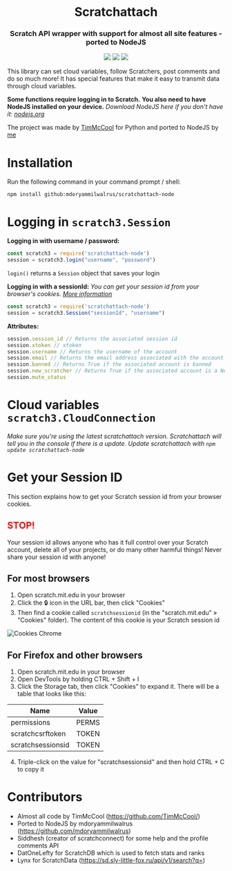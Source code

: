 <div align="center">

<h1>Scratchattach</h1>

<h3>Scratch API wrapper with support for almost all site features - ported to NodeJS</h3>
 
<a alt="Made with NodeJS"><img src="https://img.shields.io/badge/Made%20with-Node.JS-6DA55F?style=for-the-badge&logo=node.js&logoColor=white"></a> 
<a href="https://github.com/mdoryammilwalrus/scratchattach-node/issues/" alt="GitHub issues"><img src="https://img.shields.io/github/issues/mdoryammilwalrus/scratchattach-node?style=for-the-badge"></a>
<a href="https://github.com/mdoryammilwalrus/scratchattach-node/graphs/contributors/" alt=""><img src="https://img.shields.io/github/contributors/mdoryammilwalrus/scratchattach-node?style=for-the-badge"></a>

</div>

This library can set cloud variables, follow Scratchers, post comments and do so much more! It has special features that make it easy to transmit data through cloud variables.

**Some functions require logging in to Scratch.**
**You also need to have NodeJS installed on your device.**
*Download NodeJS here if you don't have it: [nodejs.org](https://nodejs.org)*

The project was made by [TimMcCool](https://github.com/TimMcCool) for Python and ported to NodeJS by [me](https://github.com/mdoryammilwalrus)

# Installation

Run the following command in your command prompt / shell:
```
npm install github:mdoryammilwalrus/scratchattach-node
```

# Logging in  `scratch3.Session`

**Logging in with username / password:**

```js
const scratch3 = require('scratchattach-node')
session = scratch3.login("username", "password")
```

`login()` returns a `Session` object that saves your login

**Logging in with a sessionId:**
*You can get your session id from your browser's cookies. [More information](#get-your-session-id)*

```js
const scratch3 = require('scratchattach-node')
session = scratch3.Session("sessionId", "username")
```

**Attributes:**
```js
session.session_id // Returns the associated session id
session.xtoken // xtoken
session.username // Returns the username of the account
session.email // Returns the email address associated with the account
session.banned // Returns True if the associated account is banned
session.new_scratcher // Returns True if the associated account is a New Scratcher
session.mute_status
```

# Cloud variables  `scratch3.CloudConnection`
*Make sure you're using the latest scratchattach version. Scratchattach will tell you in the console if there is a update. Update scratchattach with `npm update scratchattach-node`*

# Get your Session ID

This section explains how to get your Scratch session id from your browser cookies.

<h2 style="color:red">STOP!</h2>
Your session id allows anyone who has it full control over your Scratch account, delete all of your projects, or do many other harmful things! Never share your session id with anyone!

## For most browsers

1. Open scratch.mit.edu in your browser
2. Click the 🔒 icon in the URL bar, then click "Cookies"
3. Then find a cookie called `scratchsessionid` (in the "scratch.mit.edu" » "Cookies" folder). The content of this cookie is your Scratch session id

![Cookies Chrome](https://scratch3-assets.1tim.repl.co/template/cookies.png)

## For Firefox and other browsers

1. Open scratch.mit.edu in your browser
2. Open DevTools by holding CTRL + Shift + I
3. Click the Storage tab, then click "Cookies" to expand it. There will be a table that looks like this:

|Name             |Value   |
|-----------------|--------|
|permissions      |PERMS   |
|scratchcsrftoken |TOKEN   |
|scratchsessionsid|TOKEN   |

4. Triple-click on the value for "scratchsessionsid" and then hold CTRL + C to copy it

# Contributors

-   Almost all code by TimMcCool (https://github.com/TimMcCool/)
-   Ported to NodeJS by mdoryammilwalrus (https://github.com/mdoryammilwalrus)
-   Siddhesh (creator of scratchconnect) for some help and the profile comments API
-   DatOneLefty for ScratchDB which is used to fetch stats and ranks
-   Lynx for ScratchData (https://sd.sly-little-fox.ru/api/v1/search?q=)
